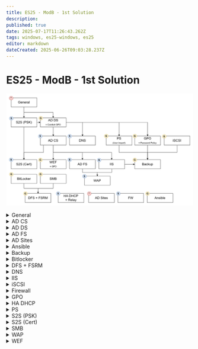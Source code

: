 ```yaml
---
title: ES25 - ModB - 1st Solution
description: 
published: true
date: 2025-07-17T11:26:43.262Z
tags: windows, es25-windows, es25
editor: markdown
dateCreated: 2025-06-26T09:03:28.237Z
---
```


# ES25 - ModB - 1st Solution
![modb-tasks.jpg](/solutions/assets/modb-tasks.jpg)

[//]: <> (General)
<details>
<summary>General</summary>

- Hostname (`Rename-Computer -Name HOSTNAME`)
- IPv4 settings (`netsh int ipv4 set add Ethernet0 static add mask gateway`)
- IPv6 settings (`netsh int ipv6 set add Ethernet0 add/mask`)
  
</details>

[//]: <> (AD CS)
<details>
<summary>AD CS</summary>
  
</details>

[//]: <> (AD DS)
<details>
<summary>AD DS</summary>
  
  **DC settings**
  - `Install-WindowsFeature -Name Ad-Domain-Services, DNS -IncludeManagementTools`
  - `$password = ConvertTo-SecureString -AsPlainText -Force "Passw0rd!"`
  - `Install-ADDSForest -DomainName skillsnet.dk -SafeModePassword $password`
  
  **RODC settings**
  - DNS settings
  - `Add-Computer -DomainName skillsnet.dk`
  - `Restart-Computer`
  - `$password = ConvertTo-SecureString -AsPlainText -Force "Passw0rd!"`
  - `Install-WindowsFeature -Name Ad-Domain-Services, DNS -IncludeManagementTools`
  - `Install-ADDSDomainController -DomainName skillsnet.dk -SiteName Default-First-Site -SafeModePassword $password`
  
  **CLIENT settings**
  - DNS settings
  - `Add-Computer -DomainName skillsnet.dk`
  - `Restart-Computer`
  
</details>

[//]: <> (AD FS)
<details>
<summary>AD FS</summary>
  
</details>

[//]: <> (AD Sites)
<details>
<summary>AD Sites</summary>

>   DO IT LAST AND DON'T FORGET IT
{.is-warning}
</details>


[//]: <> (Ansible)
<details>
<summary>Ansible</summary>
  
  Create ansible vault
  
  ```bash
  	echo "export EDITOR=nano" >> ~/.bashrc	
  	echo 'alias ansible-playbook="ansible-playbook --ask-vault-password"' >> ~/.bashrc	
    source ~/.bashrc
  	ansible-vault create /ansible/resources/vault.yml
  ```
  
  <kbd>1-hostname.yaml</kbd>
  
  ```yaml
  ---
- name: Hostname
  hosts: all
  gather_facts: false
  tasks:
    # | Change hostname | 
    - name: Change hostname
      ansible.windows.win_hostname:
        name: "{{ hostname }}"
      register: reg
      notify: Reboot

  handlers:
    # | Reboot |
    - name: Reboot
      ansible.windows.win_reboot:
      when: reg.reboot_required
  ```
  
  
  <kbd>2-adds.yaml</kbd>
  
  ```yaml
  ---
- name: ADDS
  hosts: all
  gather_facts: false
  vars_files:
    - resources/vault.yml
  tasks:
    # | Install ADDS | 
    - name: Install ADDS
      ansible.windows.win_feature:
        name: 
          - Ad-Domain-Services
          - DNS
        state: present
      
    # | Deploy ADDS |
    - name: Deploy ADDS
      microsoft.ad.domain:
        dns_domain_name: skillsdev.dk
        safe_mode_password: "{{ secret_password }}"
        reboot: true
  ```
  
  <kbd>3-users.yaml</kbd>
  
  ```yaml
  ---
- name: OU and User creation
  hosts: all
  gather_facts: false
  become: true
  vars:
    OUs: "{{ lookup('file', 'resources/OU.json') | from_json }}"
    Users: "{{ lookup('file', 'resources/ES2025_TP39_ModuleB_Users_Skillsdev.json') | from_json }}"
    Groups: "{{ Users | map(attribute='Department') | unique | list }}"
  vars_files:
    - resources/vault.yml
  tasks:
    # | Create OU structure |
    - name: Create OU structure
      microsoft.ad.ou:
        name: "{{ item.OU }}"
        path: "{{ item.Path }}DC=skillsdev,DC=dk"
        description: "{{ item.Description }}"
        state: present
      loop: "{{ OUs }}"
      loop_control:
        label: "{{ item.OU }}"

    # | Create groups |
    - name: Create groups
      microsoft.ad.group:
        name: "{{ item }}"
        scope: global
        path: "OU=Groups,OU=Skills,DC=skillsdev,DC=dk"
        state: present
      loop: "{{ Groups }}"

    # | Create users |
    # "FirstName": "Jill",
    # "LastName": "Santiago",
    # "Email": "jill.santiago@skillsdev.dk",
    # "JobTitle": "Insurance account manager",
    # "City": "Catherineton",
    # "Company": "Skillsdev",
    # "Department": "Tech"
    - name: Create users
      microsoft.ad.user:
        name: "{{ item.FirstName }} {{ item.LastName }}"
        firstname: "{{ item.FirstName }}"
        surname: "{{ item.LastName }}"
        email: "{{ item.Email }}"
        city: "{{ item.City }}"
        company: "{{ item.Company }}"
        password: "{{ secret_password }}"
        sam_account_name: "{{ item.FirstName }}.{{ item.LastName }}"
        upn: "{{ item.FirstName }}.{{ item.LastName }}@skillsdev.dk"
        path: "OU={{ item.Department }},OU=Users,OU=Skills,DC=skillsdev,DC=dk"
        update_password: on_create
        groups:
          set:
            - "{{ item.Department }}"
            - "Domain Users"
        attributes:
          set:
            Title: "{{ item.JobTitle }}"
            Department: "{{ item.Department }}"
        state: present
      loop: "{{ Users }}"
      loop_control:
        label: "{{ item.FirstName }}.{{ item.LastName }}"
  	
  ```
  
  
  <kbd>4-web.yaml</kbd>
  
  
  ```yaml
---
- name: IIS Configruation
  hosts: all
  gather_facts: false
  become: true
  tasks:
    # | Install IIS |
    - name: Install IIS
      ansible.windows.win_feature:
        name: Web-Server

    # | Copy IIS Website |
    - name: Copy IIS Website
      ansible.windows.win_copy:
        dest: C:\inetpub\wwwroot\iisstart.htm
        content: "<h1>Skills Development</h1>"
        
    # | Create DNS record for webserver |
    - name: Create DNS record for webserver
      community.windows.win_dns_record:
        name: "www"
        type: "CNAME"
        value: "DEV-SRV.skillsdev.dk"
        zone: "skillsdev.dk"
        
  ```
  
  
  <kbd>5-shares.yaml</kbd>
  
  ```yaml
---
- name: Create CIFS Shares
  hosts: all
  gather_facts: false
  become: true
  vars_files:
    - resources/ES2025_TP39_ModuleB_Shares.yaml
  tasks:
    # | Create directories |
    - name: Create directories
      ansible.windows.win_file:
        path: "{{ item.path }}"
        state: directory
      loop: "{{ shares }}"
      loop_control:
        label: "{{ item.name }}"

    # | Create CIFS Shares |
    - name: Create CIFS Shares
      ansible.windows.win_share:
        name: "{{ item.name }}"
        path: "{{ item.path }}"
        description: "{{ item.description }}"
        full_access: "{{ item.full_access }}"
        read_access: "{{ item.read_access }}"
        state: present
      loop: "{{ shares }}"
      loop_control:
        label: "{{ item.name }}"
  ```
  
  
> CREATE AND USE THE JSON
{.is-warning}
</details>

[//]: <> (Backup)
<details>
<summary>Backup</summary>
  
> USE COMMENTS AND ADD COMMENTS TO YOUR OUTPUT TOO
{.is-warning}
  ```powershell
$errorStatus = $false
$errorMessage = ""

try {
    $iisServers = @("DC.skillsnet.dk", "SRV2.skillsnet.dk")

    # Testing for main backup directory
    if (!(Test-Path "C:\Backups")) {
        New-Item -Path "C:\Backups" -ItemType Directory | Out-Null
    }

    # Exporting users
    Get-ADUser -Filter * -Properties DistinguishedName,Name,GivenName,Surname,DisplayName,UserPrincipalName,SamAccountName `
      | Select-Object -Property DistinguishedName,Name,GivenName,Surname,DisplayName,UserPrincipalName,SamAccountName `
      | Export-Csv -Path C:\Backups\Users.csv -NoTypeInformation `
      | Out-Null

    # Testing for GPO backup directory
    if (!(Test-Path "C:\Backups\GPOs")) {
        New-Item -Path "C:\Backups\GPOs" -ItemType Directory | Out-Null
    }

    # Exporting GPOs
    Remove-Item C:\Backups\GPOs\* -Force -Recurse | Out-Null
    Get-GPO -All | Backup-GPO -Path C:\Backups\GPOs | Out-Null

    # Testing for WEB backup directory
    if (!(Test-Path "C:\Backups\Web")) {
        New-Item -Path "C:\Backups\Web" -ItemType Directory | Out-Null
    }

    $pw = ConvertTo-SecureString -AsPlainText -Force "Passw0rd!"
    $credential = New-Object pscredential("SKILLSNET\Administrator", $pw)
    foreach($iisServer in $iisServers) {
        $sites = Invoke-Command -ComputerName $iisServer -ScriptBlock { Get-Website }
        $session = New-PSSession -ComputerName $iisServer -Credential $credential

        foreach($site in $sites) {
            $sitepath = $site.PhysicalPath.replace("%SystemDrive%", "C:")
            $sitepath = Join-Path -Path $sitepath -ChildPath "*"

            $siteurl = $site.bindings.Collection[0].bindingInformation.Split(":") | Select-Object -Last 1
        
            if($siteurl.Length -eq 0) {
                $siteurl = $site.Name
                Write-Host "Site '$($site.name)' on $iisServer does not have a URL. Falling back to site name." -ForegroundColor Yellow
            }

            $localpath = "C:\Backups\Web\$siteurl"
        
            # Testing for WEB backup directory
            if (!(Test-Path $localpath)) {
                New-Item -Path $localpath -ItemType Directory | Out-Null
            }

            if(!(Invoke-Command -ComputerName $iisServer -ScriptBlock { Test-Path -Path $Using:sitepath})) {
                Write-Host "Skipping '$sitepath' on $iisServer (Empty directory)" -ForegroundColor Yellow
                continue
            }

            Write-Host "Copying from $sitepath to $localpath"
            Copy-Item -Path $sitepath -Destination $localpath -Recurse -FromSession $session -Force
        }
    }
} catch {
    $errorStatus = $true
    $errorMessage = $_.Exception.Message
}

$mailFrom = "support@nordicbackup.net"
$mailTo = "support@nordicbackup.net"
$smtpServer = "198.51.100.1"

if ($errorStatus) {
    Send-MailMessage -From $mailFrom -To $mailTo -SmtpServer $smtpServer -Subject "Error during backup job" -Body $errorMessage
} else {
    Send-MailMessage -From $mailFrom -To $mailTo -SmtpServer $smtpServer -Subject "Backup job successful" -Body "Backup script was run successfully." -Attachments "C:\Scripts\Backup.ps1"
}

  ```
</details>

[//]: <> (Bitlocker)
<details>
<summary>Bitlocker</summary>
 
- `Install-WindowsFeature Bitlocker -IncludeManagementTools`
- `Enable-Bitlocker -TpmProtection "D:\"`
> Bitlocker TPM encryption doesn't work in anything else than system drive
{.is-danger}

</details>

[//]: <> (DFS + FSRM)
<details>
<summary>DFS + FSRM</summary>
  
  - `Install-WindowsFeature FS-Resource-Manager, FS-DFS-Namespace, FS-DFS-Replication -IncludeManagementTools`
  - `Enable-NetFirewallRule -DisplayGroup "Remote File Server Resource Manager Management"`

> **DFS**
> Create the NAMESPACE and it will configure the Replication for you
{.is-info}

  
> **FSRM**
> Do it from Management console, it will be faster.
{.is-info}

</details>


[//]: <> (DNS)
<details>
<summary>DNS</summary>

  > **+ CNAME Records to add**
  > <span>DC.skillsnet.</span>dk: **sso**, **ocsp**
  > <span>SRV2.skillsnet.</span>dk: **app**, **cacerts**, **crl**, **intra**, **www**
  {.is-info}

</details>

[//]: <> (IIS)
<details>
<summary>IIS</summary>
  
</details>

[//]: <> (iSCSI)
<details>
<summary>iSCSI</summary>
  
>   **Target**
>   - Add from server manager and get done everyting with the server manager
>   - After done with settings Restart **WinTarget** and set it's *startup type* to *automatic*
>   - Start **MSiSCSI** and set it's *startup type* to *automatic* 
{.is-info}

  
>   **Initiator**
>   - Start **MSiSCSI** and set it's *startup type* to *automatic*
>   - Connect from iSCSI Initiatior management console (from tools)
{.is-info}

</details>


[//]: <> (Firewall)
<details>
<summary>Firewall</summary>
  
</details>

[//]: <> (GPO)
<details>
<summary>GPO</summary>

  > DO THE PASSWORD POLICICES
{.is-warning}

</details>

[//]: <> (HA DHCP)
<details>
<summary>HA DHCP</summary>
  
</details>

[//]: <> (PS)
<details>
<summary>PS</summary>
  
> CREATE THE JSON FOR OU STRUCTURE
{.is-warning}
  ```powershell
  $json_path = "C:\Resources\OUs.json"
$json = Get-Content -Raw $json_path | ConvertFrom-Json 

Write-Host "============= Creating OUs ============="  -BackgroundColor Black -ForeGroundColor White
foreach ($ou in $json) {
    $newPath = "OU=$($ou.Name),$($ou.Path)DC=skillsnet,DC=dk"
   
    if (Get-ADOrganizationalUnit -Filter { distinguishedName -eq $newPath }) {
        Write-Host "$($ou.Name) OU already exists!" -ForeGroundColor Green -BackgroundColor Black
    } else {
        New-ADOrganizationalUnit -Name $ou.Name -Path "$($ou.Path)DC=skillsnet,DC=dk" -Description $ou.Description -ProtectedFromAccidentalDeletion $false -ErrorAction SilentlyContinue | Out-Null
        Write-Host "$($ou.Name) OU has been created successfully!" -ForeGroundColor Green -BackgroundColor Black
    }
}

$csv_path = "C:\Resources\ES2025_TP39_ModuleB_Users_Skillsnet.csv"
$csv = Import-Csv $csv_path
$password = ConvertTo-SecureString -AsPlainText -Force "Passw0rd!Passw0rd!!!!"
$i = 1
$groups = $csv | Select-Object -ExpandProperty Department | Sort-Object -Unique

Write-Host "`r`n`r`n============= Creating Groups ============="  -BackgroundColor Black -ForeGroundColor White

foreach ( $group in $groups ) {
	$exGroup = Get-ADGroup -Filter { Name -eq $group } -SearchBase "OU=Groups,OU=Skills,DC=skillsnet,dc=dk" -ErrorAction SilentlyContinue

    if (!$exGroup) {
        New-ADGroup -Name $group -Path "OU=Groups,OU=Skills,DC=skillsnet,dc=dk" -GroupScope Global
	    Write-Host "$group group has been created successfully!" -ForeGroundColor Green -BackgroundColor Black
    } else {
        Write-Host "$group group already exists!" -ForeGroundColor Green -BackgroundColor Black
    }
}


Write-Host "`r`n`r`n============= Creating Users ============="	 -BackgroundColor Black -ForeGroundColor White
# FirstName,LastName,samAccountName,UserPrincipalName,Email,JobTitle,City,Company,Department
# Kell siminek Display-name (funame)
foreach ($user in $csv) {
    $finame = $user.FirstName
    $laname = $user.LastName
    $funame = $user.FirstName + " " + $user.LastName
    $sam = $user.Firstname + "." + $user.LastName
    $upname = $user.UserPrincipalName
    $mail = $user.Email
    $title = $user.JobTitle
    $city = $user.City
    $company = $user.Company
    $group = $user.Department

    $exUser = Get-ADUser -Filter { SamAccountName -eq $sam } -ErrorAction SilentlyContinue

    if ($exUser) {
        Write-Host "$i. The $sam user exists." -ForeGroundColor Green -BackgroundColor Black
    } else {
        New-ADUser -Path "OU=$group,OU=Users,OU=Skills,DC=skillsnet,DC=dk" `
            -Name $funame `
            -Enabled $true `
            -AccountPassword $password `
            -GivenName $laname `
            -SurName $laname `
            -DisplayName $funame `
            -UserPrincipalName $upname `
            -SamAccountName $sam `
            -EmailAddress $mail `
            -Title $title `
            -City $city `
            -Company $company `
            -Department $group
            
    
        Add-ADGroupMember -Identity $group -Members $sam
        Write-Host "$i. User $sam has been created and added to $group group!" -ForeGroundColor Green -BackgroundColor Black
    }

    $i++
}
Write-Host "============= Users and groups have been created! =============" -BackgroundColor Black -ForeGroundColor White
  ```
</details>

[//]: <> (S2S - PSK)
<details>
<summary>S2S (PSK)</summary>
  
</details>

[//]: <> (S2S - Cert)
<details>
<summary>S2S (Cert)</summary>
  
</details>

[//]: <> (SMB)
<details>
<summary>SMB</summary>
  `Set-SmbServerConfiguration -EncryptData $true -RejectUnencryptedAccess $true`
</details>

[//]: <> (WAP)
<details>
<summary>WAP</summary>
  
</details>

[//]: <> (WEF)
<details>
<summary>WEF</summary>

  > **GPO**
  > - Computer > Policies > Windows > Security > Restrict Groups > Event Log Readers==> NETWORK SERVICE
  > 
  > - Computer > Policies > Windows > Security > System Services > WinRM (AutoStart)
  > 
  > - Computer > Policies > ADMX > Windows Components > Event Forwarding > Subscription Manager (Server=https://SRV2.skillsnet.dk:5986/wsman/SubscriptionManager/WEC,Refresh=60)
  > 
  > - Computer > Policies > ADMX > Windows Components > Event Log Service > Security > Configure Log Access (`O:BAG:SYD:(A;;0xf0005;;;SY)(A;;0x5;;;BA)(A;;0x1;;;S-1-5-20)(A;;0x1;;;S-1-5-32-573)`)
 >
 > _
{.is-info}

> **SUBSCRIPTION**
> - Start an **Event Viewer**, create a new Subscription
> - `wecutil gs "Subscription Name" /f:xml
> - **Copy** the output, **transfer** it to the CORE computer
> - Disable **wecsvc**!
>
> _
{.is-info}

  
> **SRV2**
> - `gpupdate /force` (Get the computer auto-enrollment Certificate)
> - `winrm qc -transport:https`
> - `wecutil qc`
> - `wecutil cs ./log.xml` (the file you transferred)
> - `Start-Service wecsvc`
> - `Set-Service wecsvc -StartupType Automatic`
> - `Enable-NetFirwallRule -DisplayGroup Remote Event Log Management`
>
> _
{.is-info}

> DON'T MESS UP THE GPOS, BECAUSE CACHE REAMINS, AND YOU CAN JUST IMAGINE ABOUT THE 100%!
{.is-danger}

</details>




